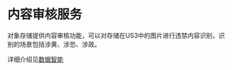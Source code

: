 # 内容审核服务

对象存储提供内容审核功能，可以对存储在US3中的图片进行违禁内容识别，识别的场景包括涉黄、涉恐、涉政。

详细介绍见[数据智能](https://docs.ucloud.cn/udi/introduction/functions)

